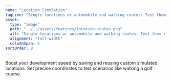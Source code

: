 ```yaml
---
name: "Location Simulation"
tagLine: "Single locations or automobile and walking routes: Test them right in the Simulator"
asset:
  type: "image"
  path: "../../assets/features/location-routes.png"
  alt: "Single locations or automobile and walking routes: Test them right in the Simulator."
  alignment: "full-width"
  columnSpan: 6
sortOrder: 8
---
```


Boost your development speed by saving and reusing custom simulated locations. Set precise coordinates to test scenarios like walking a golf course.